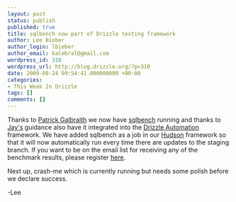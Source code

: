 ```yaml
---
layout: post
status: publish
published: true
title: sqlbench now part of Drizzle testing framework
author: Lee Bieber
author_login: lbieber
author_email: kalebral@gmail.com
wordpress_id: 310
wordpress_url: http://blog.drizzle.org/?p=310
date: 2009-08-24 09:54:41.000000000 +00:00
categories:
- This Week In Drizzle
tags: []
comments: []
---
```

Thanks to <a href="http://capttofu.livejournal.com/" target="_blank">Patrick Galbraith</a> we now have <a href="https://launchpad.net/sql-bench" target="_blank">sqlbench</a> running and thanks to <a href="http://jpipes.com/" target="_blank">Jay's</a> guidance also have it integrated into the <a href="https://launchpad.net/drizzle-automation" target="_blank">Drizzle Automation</a> framework. We have added sqlbench as a job in our <a href="http://gorf.tangent.org/hudson/view/Drizzle/job/Drizzle-sql-bench-staging/" target="_blank">Hudson</a> framework so that it will now automatically run every time there are updates to the staging branch.  If you want to be on the email list for receiving any of the benchmark results, please register <a href=" https://launchpad.net/~drizzle-benchmark" target="_blank">here</a>.

Next up, crash-me which is currently running but needs some polish before we declare success.

-Lee
